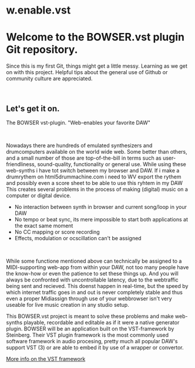 # w.enable.vst
<h1>Welcome to the BOWSER.vst plugin Git repository.</h1>
<p>Since this is my first Git, things might get a little messy. Learning as we get on with this project.
Helpful tips about the general use of Github or community culture are appreciated.<p/>
<br>
<h2>Let's get it on.</h2>
<p>The BOWSER vst-plugin. "Web-enables your favorite DAW"</p>
<br>
<p>Nowadays there are hundreds of emulated synthesizers and drumcomputers available on the world wide web. Some better than others, and a small number of those are top-of-the-bill in terms such as user-friendliness, sound-quality, functionality or general use. While using these web-synths i have tot switch between my browser and DAW. If i make a drumrythem on html5drummachine.com i need to WV export the rythem and possibly even a score sheet to be able to use this ryhtem in my DAW
<br>
This creates several problems in the process of making (digital) music on a computer or digital device. 
<ul>
<li>No interaction between synth in browser and current song/loop in your DAW</li>
<li>No tempo or beat sync, its mere impossible to start both applications at the exact same moment </li>
  <li>No CC mapping or score recording</li>
  <li>Effects, modulation or ocscillation can't be assigned</li></ul></p>
  <br>
  <p> While some functione mentioned above can technically be assigned to a MIDI-supporting web-app from within your DAW, not too many people have the know-how or even the patience to set these things up. And you will always be confronted with uncontrollable latency, due to the webtraffic being sent and recieved. This doenst happen in real-time, but the speed by which internet traffic goes in and out is never completely stable and thus even a proper Midiassign through use of your webbrowser isn't very useable for live music creation in any studio setup.</p>
 <P> This BOWSER.vst project is meant to solve these problems and make web-synths playable, recordable and editable as if it were a native generator plugin.
 BOWSER will be an application built on the VST-framework by Steinberg.
  Their VST plugin framework is the most commonly used software framework in audio procesing, pretty much all popular DAW's support VST (3) or are able to embed it by use of a wrapper or convertor. </p> <a href="steinberg.com/vst">More info on the VST framework</a>
  

